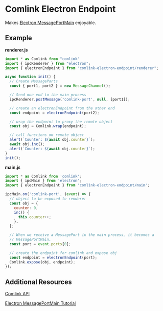 # Comlink Electron Endpoint

Makes [Electron MessagePortMain](https://www.electronjs.org/docs/api/message-port-main) enjoyable.

## Example

**renderer.js**

```javascript
import * as Comlink from "comlink"
import { ipcRenderer } from "electron";
import { electronEndpoint } from "comlink-electron-endpoint/renderer";

async function init() {
  // Create MessagePorts
  const { port1, port2 } = new MessageChannel();

  // Send one end to the main process
  ipcRenderer.postMessage('comlink-port', null, [port1]);

  // create an electronEndpoint from the other end
  const endpoint = electronEndpoint(port2);

  // wrap the endpoint to proxy the remote object
  const obj = Comlink.wrap(endpoint);

  // call functions on remote object
  alert(`Counter: ${await obj.counter}`);
  await obj.inc();
  alert(`Counter: ${await obj.counter}`);
}
init();
```

**main.js**

```javascript
import * as Comlink from 'comlink';
import { ipcMain } from 'electron';
import { electronEndpoint } from 'comlink-electron-endpoint/main';

ipcMain.on('comlink-port', (event) => {
  // object to be exposed to renderer
  const obj = {
    counter: 0,
    inc() {
      this.counter++;
    },
  };

  // When we receive a MessagePort in the main process, it becomes a
  // MessagePortMain.
  const port = event.ports[0];

  // create the endpoint for comlink and expose obj
  const endpoint = electronEndpoint(port);
  Comlink.expose(obj, endpoint);
});
```

## Additional Resources
[Comlink API](https://github.com/GoogleChromeLabs/comlink#api)

[Electron MessagePortMain Tutorial](https://www.electronjs.org/docs/tutorial/message-ports)